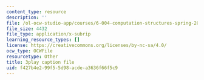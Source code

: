 ```yaml
---
content_type: resource
description: ''
file: /ol-ocw-studio-app/courses/6-004-computation-structures-spring-2017/f427b4e299f55d98acdea3636f66f5c9_ydboHy_yNts.vtt
file_size: 4432
file_type: application/x-subrip
learning_resource_types: []
license: https://creativecommons.org/licenses/by-nc-sa/4.0/
ocw_type: OCWFile
resourcetype: Other
title: 3play caption file
uid: f427b4e2-99f5-5d98-acde-a3636f66f5c9
---
```

